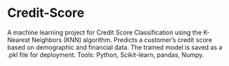 # Credit-Score
A machine learning project for Credit Score Classification using the K-Nearest Neighbors (KNN) algorithm. Predicts a customer’s credit score based on demographic and financial data. The trained model is saved as a .pkl file for deployment.  Tools: Python, Scikit-learn, pandas, Numpy.
